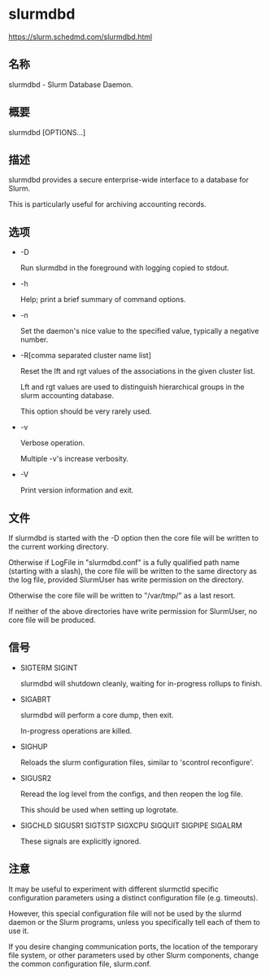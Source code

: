 # slurmdbd

https://slurm.schedmd.com/slurmdbd.html

## 名称

slurmdbd - Slurm Database Daemon.

## 概要

slurmdbd [OPTIONS...]

## 描述

slurmdbd provides a secure enterprise-wide interface to a database for Slurm.

This is particularly useful for archiving accounting records.

## 选项

+ -D

  Run slurmdbd in the foreground with logging copied to stdout.

+ -h

  Help; print a brief summary of command options.

+ -n <value>

  Set the daemon's nice value to the specified value, typically a negative number.

+ -R[comma separated cluster name list]

  Reset the lft and rgt values of the associations in the given cluster list.

  Lft and rgt values are used to distinguish hierarchical groups in the slurm accounting database.

  This option should be very rarely used.

+ -v

  Verbose operation.

  Multiple -v's increase verbosity.

+ -V

  Print version information and exit.

## 文件

If slurmdbd is started with the -D option then the core file will be written to the current working directory.

Otherwise if LogFile in "slurmdbd.conf" is a fully qualified path name (starting with a slash), the core file will be written to the same directory as the log file, provided SlurmUser has write permission on the directory.

Otherwise the core file will be written to "/var/tmp/" as a last resort.

If neither of the above directories have write permission for SlurmUser, no core file will be produced.

## 信号

+ SIGTERM SIGINT

  slurmdbd will shutdown cleanly, waiting for in-progress rollups to finish.

+ SIGABRT

  slurmdbd will perform a core dump, then exit.

  In-progress operations are killed.

+ SIGHUP

  Reloads the slurm configuration files, similar to 'scontrol reconfigure'.

+ SIGUSR2

  Reread the log level from the configs, and then reopen the log file.

  This should be used when setting up logrotate.

+ SIGCHLD SIGUSR1 SIGTSTP SIGXCPU SIGQUIT SIGPIPE SIGALRM

  These signals are explicitly ignored.

## 注意

It may be useful to experiment with different slurmctld specific configuration parameters using a distinct configuration file (e.g. timeouts).

However, this special configuration file will not be used by the slurmd daemon or the Slurm programs, unless you specifically tell each of them to use it.

If you desire changing communication ports, the location of the temporary file system, or other parameters used by other Slurm components, change the common configuration file, slurm.conf.




